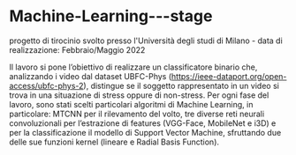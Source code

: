 # Machine-Learning---stage
progetto di tirocinio svolto presso l'Università degli studi di Milano - data di realizzazione: Febbraio/Maggio 2022


Il lavoro si pone l’obiettivo di realizzare un classificatore binario che, analizzando i video dal dataset UBFC-Phys (https://ieee-dataport.org/open-access/ubfc-phys-2), distingue se il soggetto rappresentato in un video si trova in una situazione di stress oppure di non-stress. 
Per ogni fase del lavoro, sono stati scelti particolari algoritmi di Machine Learning, in particolare: MTCNN per il rilevamento del volto, tre diverse reti neurali convoluzionali per l’estrazione di features (VGG-Face, MobileNet e i3D) e per la classificazione il modello di Support Vector Machine, sfruttando due delle sue funzioni kernel (lineare
e Radial Basis Function). 
